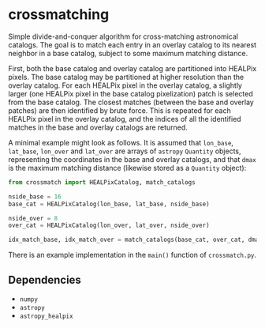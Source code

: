 crossmatching
=============

Simple divide-and-conquer algorithm for cross-matching astronomical catalogs. The goal is to match each entry in an overlay catalog to its nearest neighbor in a base catalog, subject to some maximum matching distance.

First, both the base catalog and overlay catalog are partitioned into HEALPix pixels. The base catalog may be partitioned at higher resolution than the overlay catalog. For each HEALPix pixel in the overlay catalog, a slightly larger (one HEALPix pixel in the base catalog pixelization) patch is selected from the base catalog. The closest matches (between the base and overlay patches) are then identified by brute force. This is repeated for each HEALPix pixel in the overlay catalog, and the indices of all the identified matches in the base and overlay catalogs are returned.

A minimal example might look as follows. It is assumed that `lon_base`, `lat_base`, `lon_over` and `lat_over` are arrays of `astropy` `Quantity` objects, representing the coordinates in the base and overlay catalogs, and that `dmax` is the maximum matching distance (likewise stored as a `Quantity` object):

```python
from crossmatch import HEALPixCatalog, match_catalogs

nside_base = 16
base_cat = HEALPixCatalog(lon_base, lat_base, nside_base)

nside_over = 8
over_cat = HEALPixCatalog(lon_over, lat_over, nside_over)

idx_match_base, idx_match_over = match_catalogs(base_cat, over_cat, dmax)
```

There is an example implementation in the `main()` function of `crossmatch.py`.


Dependencies
------------

* `numpy`
* `astropy`
* `astropy_healpix`

